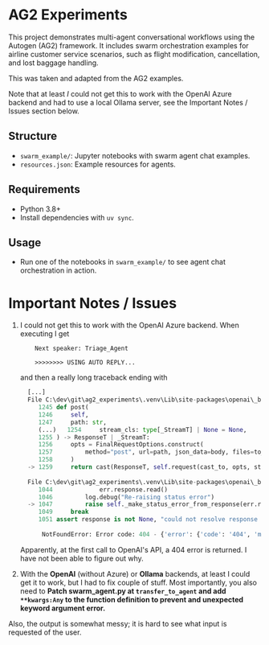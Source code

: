 # AG2 Experiments

This project demonstrates multi-agent conversational workflows using the Autogen (AG2) framework. It includes swarm orchestration examples for airline customer service scenarios, such as flight modification, cancellation, and lost baggage handling.

This was taken and adapted from the AG2 examples.

Note that at least *I* could not get this to work with the OpenAI Azure backend and had to use a local Ollama server, see the Important Notes / Issues section below.

## Structure

- `swarm_example/`: Jupyter notebooks with swarm agent chat examples.
- `resources.json`: Example resources for agents.

## Requirements

- Python 3.8+
- Install dependencies with `uv sync`.

## Usage

- Run one of the notebooks in `swarm_example/` to see agent chat orchestration in action.

# Important Notes / Issues

1. I could not get this to work with the OpenAI Azure backend. When executing I get

    ```
        Next speaker: Triage_Agent
  
        >>>>>>>> USING AUTO REPLY...
    ```

      and then a really long traceback ending with

      ```python
        [...]
        File C:\dev\git\ag2_experiments\.venv\Lib\site-packages\openai\_base_client.py:1259, in SyncAPIClient.post(self, path, cast_to, body, options, files, stream, stream_cls)
           1245 def post(
           1246     self,
           1247     path: str,
           (...)   1254     stream_cls: type[_StreamT] | None = None,
           1255 ) -> ResponseT | _StreamT:
           1256     opts = FinalRequestOptions.construct(
           1257         method="post", url=path, json_data=body, files=to_httpx_files(files), **options
           1258     )
        -> 1259     return cast(ResponseT, self.request(cast_to, opts, stream=stream, stream_cls=stream_cls))
        
        File C:\dev\git\ag2_experiments\.venv\Lib\site-packages\openai\_base_client.py:1047, in SyncAPIClient.request(self, cast_to, options, stream, stream_cls)
           1044             err.response.read()
           1046         log.debug("Re-raising status error")
        -> 1047         raise self._make_status_error_from_response(err.response) from None
           1049     break
           1051 assert response is not None, "could not resolve response (should never happen)"
        
            NotFoundError: Error code: 404 - {'error': {'code': '404', 'message': 'Resource not found'}}
      ```

      Apparently, at the first call to OpenAI's API, a 404 error is returned. I have not been able to figure out why.
  
2. With the **OpenAI** (without Azure) or **Ollama** backends, at least I could get it to work, but I had to fix couple of stuff. Most importantly, you also need to **Patch swarm_agent.py at `transfer_to_agent` and add `**kwargs:Any` to the function definition to prevent and unexpected keyword argument error.**

Also, the output is somewhat messy; it is hard to see what input is requested of the user.
